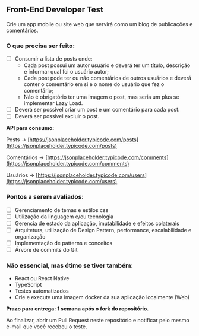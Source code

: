 ## Front-End Developer Test
Crie um app mobile ou site web que servirá como um blog de publicações e comentários.

### O que precisa ser feito:
- [ ]  Consumir a lista de posts onde:
    - Cada post possui um autor usuário e deverá ter um título, descrição e informar qual foi o usuário autor;
    - Cada post pode ter ou não comentários de outros usuários e deverá conter o comentário em si e o nome do usuário que fez o comentário;
    - Não é obrigatório ter uma imagem o post, mas seria um plus se implementar Lazy Load.
- [ ]  Deverá ser possível criar um post e um comentário para cada post.
- [ ]  Deverá ser possível excluir o post.

**API para consumo:**

Posts → [https://jsonplaceholder.typicode.com/posts](https://jsonplaceholder.typicode.com/posts)

Comentários → [https://jsonplaceholder.typicode.com/comments](https://jsonplaceholder.typicode.com/comments)

Usuários → [https://jsonplaceholder.typicode.com/users](https://jsonplaceholder.typicode.com/users)

### Pontos a serem avaliados:
- [ ]  Gerenciamento de temas e estilos css
- [ ]  Utilização da linguagem e/ou tecnologia
- [ ]  Gerencia de estado da aplicação, imutabilidade e efeitos colaterais
- [ ]  Arquitetura, utilização de Design Pattern, performance, escalabilidade e organização
- [ ]  Implementação de patterns e conceitos
- [ ]  Árvore de commits do Git

### Não essencial, mas ótimo se tiver também:
- React ou React Native
- TypeScript
- Testes automatizados
- Crie e execute uma imagem docker da sua aplicação localmente (Web)

**Prazo para entrega: 1 semana após o fork do repositório.**

Ao finalizar, abrir um Pull Request neste repositório e notificar pelo mesmo e-mail que você recebeu o teste.
